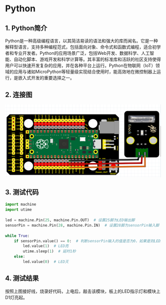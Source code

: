 # Python


## 1. Python简介  

Python是一种高级编程语言，以其简洁易读的语法和强大的库而闻名。它是一种解释型语言，支持多种编程范式，包括面向对象、命令式和函数式编程，适合初学者和专业开发者。Python的应用场景广泛，包括Web开发、数据科学、人工智能、自动化脚本、游戏开发和科学计算等。其丰富的标准库和活跃的社区支持使得用户可以快速开发复杂的应用，并在各种平台上运行。Python在物联网（IoT）领域的应用与诸如MicroPython等轻量级实现结合使用时，能高效地在微控制器上运行，是嵌入式开发的重要选择之一。  

## 2. 连接图  

![](media/6625085187e63f761186f5e3564ab881.png)  

## 3. 测试代码  

```python  
import machine  
import utime  

led = machine.Pin(25, machine.Pin.OUT)  # 设置25脚为LED输出脚  
sensorPin = machine.Pin(28, machine.Pin.IN)  # 设置28脚为sensorPin输入脚  

while True:  
    if sensorPin.value() == 0:  # 判断sensorPin输入的值是否为0，如果是则LED灯亮，不是则灭  
        led.value(1)  # LED亮  
        utime.sleep(1)  # 延时1秒  
    else:  
        led.value(0)  # LED灭  
```  

## 4. 测试结果  

按照上图接好线，烧录好代码，上电后，敲击该模块，板上的LED指示灯和模块上D1灯亮起。


